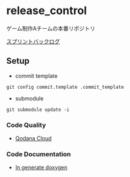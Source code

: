 # release_control
ゲーム制作Aチームの本番リポジトリ

[スプリントバックログ](https://github.com/orgs/A-Classe/projects/16)


## Setup
- commit template
```
git config commit.template .commit_template
```
- submodule
```
git submodule update -i
```

### Code Quality 
- [Qodana Cloud](https://qodana.cloud/organizations/Al5q1/teams/zxNOM)


### Code Documentation
- [In generate doxygen](https://a-classe.github.io/release_control/index.html)
